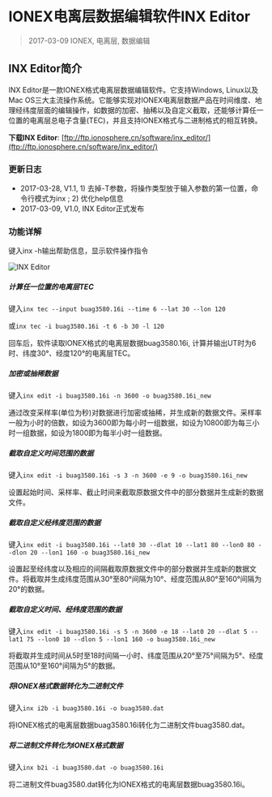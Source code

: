# IONEX电离层数据编辑软件INX Editor
> 2017-03-09
> IONEX, 电离层, 数据编辑

## INX Editor简介

INX Editor是一款IONEX格式电离层数据编辑软件。它支持Windows, Linux以及Mac OS三大主流操作系统。它能够实现对IONEX电离层数据产品在时间维度、地理经纬度层面的编辑操作，如数据的加密、抽稀以及自定义截取，还能够计算任一位置的电离层总电子含量(TEC)，并且支持IONEX格式与二进制格式的相互转换。

**下载INX Editor**: [ftp://ftp.ionosphere.cn/software/inx_editor/](ftp://ftp.ionosphere.cn/software/inx_editor/)

### 更新日志

- 2017-03-28, V1.1, 1) 去掉-T参数，将操作类型放于输入参数的第一位置，命令行模式为inx <mode> <options>; 2) 优化help信息
- 2017-03-09, V1.0, INX Editor正式发布

### 功能详解

键入inx -h输出帮助信息，显示软件操作指令

![INX Editor](/static/pictures/inx_editor.png)

##### 计算任一位置的电离层TEC

键入`inx tec --input buag3580.16i --time 6 --lat 30 --lon 120`

或`inx tec -i buag3580.16i -t 6 -b 30 -l 120`

回车后，软件读取IONEX格式的电离层数据buag3580.16i, 计算并输出UT时为6时、纬度30°、经度120°的电离层TEC。

##### 加密或抽稀数据

键入`inx edit -i buag3580.16i -n 3600 -o buag3580.16i_new`

通过改变采样率(单位为秒)对数据进行加密或抽稀，并生成新的数据文件。采样率一般为小时的倍数，如设为3600即为每小时一组数据，如设为10800即为每三小时一组数据，如设为1800即为每半小时一组数据。

##### 截取自定义时间范围的数据

键入`inx edit -i buag3580.16i -s 3 -n 3600 -e 9 -o buag3580.16i_new`

设置起始时间、采样率、截止时间来截取原数据文件中的部分数据并生成新的数据文件。

##### 截取自定义经纬度范围的数据

键入`inx edit -i buag3580.16i --lat0 30 --dlat 10 --lat1 80 --lon0 80 --dlon 20 --lon1 160 -o buag3580.16i_new`

设置起至经纬度以及相应的间隔截取原数据文件中的部分数据并生成新的数据文件。将截取并生成纬度范围从30°至80°间隔为10°、经度范围从80°至160°间隔为20°的数据。

##### 截取自定义时间、经纬度范围的数据

键入`inx edit -i buag3580.16i -s 5 -n 3600 -e 18 --lat0 20 --dlat 5 --lat1 75 --lon0 10 --dlon 5 --lon1 160 -o buag3580.16i_new`

将截取并生成时间从5时至18时间隔一小时、纬度范围从20°至75°间隔为5°、经度范围从10°至160°间隔为5°的数据。

##### 将IONEX格式数据转化为二进制文件

键入`inx i2b -i buag3580.16i -o buag3580.dat`

将IONEX格式的电离层数据buag3580.16i转化为二进制文件buag3580.dat。

##### 将二进制文件转化为IONEX格式数据

键入`inx b2i -i buag3580.dat -o buag3580.16i`

将二进制文件buag3580.dat转化为IONEX格式的电离层数据buag3580.16i。
